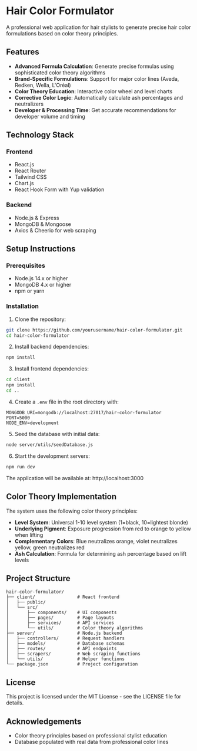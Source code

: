 # Hair Color Formulator

A professional web application for hair stylists to generate precise hair color formulations based on color theory principles.

## Features

- **Advanced Formula Calculation**: Generate precise formulas using sophisticated color theory algorithms
- **Brand-Specific Formulations**: Support for major color lines (Aveda, Redken, Wella, L'Oréal)
- **Color Theory Education**: Interactive color wheel and level charts 
- **Corrective Color Logic**: Automatically calculate ash percentages and neutralizers
- **Developer & Processing Time**: Get accurate recommendations for developer volume and timing

## Technology Stack

### Frontend
- React.js
- React Router
- Tailwind CSS
- Chart.js
- React Hook Form with Yup validation

### Backend
- Node.js & Express
- MongoDB & Mongoose
- Axios & Cheerio for web scraping

## Setup Instructions

### Prerequisites
- Node.js 14.x or higher
- MongoDB 4.x or higher
- npm or yarn

### Installation

1. Clone the repository:
```bash
git clone https://github.com/yourusername/hair-color-formulator.git
cd hair-color-formulator
```

2. Install backend dependencies:
```bash
npm install
```

3. Install frontend dependencies:
```bash
cd client
npm install
cd ..
```

4. Create a `.env` file in the root directory with:
```
MONGODB_URI=mongodb://localhost:27017/hair-color-formulator
PORT=5000
NODE_ENV=development
```

5. Seed the database with initial data:
```bash
node server/utils/seedDatabase.js
```

6. Start the development servers:
```bash
npm run dev
```

The application will be available at: http://localhost:3000

## Color Theory Implementation

The system uses the following color theory principles:

- **Level System**: Universal 1-10 level system (1=black, 10=lightest blonde)
- **Underlying Pigment**: Exposure progression from red to orange to yellow when lifting
- **Complementary Colors**: Blue neutralizes orange, violet neutralizes yellow, green neutralizes red
- **Ash Calculation**: Formula for determining ash percentage based on lift levels

## Project Structure

```
hair-color-formulator/
├── client/                # React frontend
│   ├── public/
│   └── src/
│       ├── components/    # UI components
│       ├── pages/         # Page layouts
│       ├── services/      # API services
│       └── utils/         # Color theory algorithms
├── server/                # Node.js backend
│   ├── controllers/       # Request handlers
│   ├── models/            # Database schemas
│   ├── routes/            # API endpoints
│   ├── scrapers/          # Web scraping functions
│   └── utils/             # Helper functions
└── package.json           # Project configuration
```

## License

This project is licensed under the MIT License - see the LICENSE file for details.

## Acknowledgements

- Color theory principles based on professional stylist education
- Database populated with real data from professional color lines 